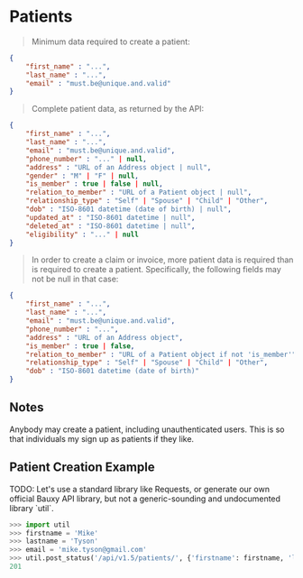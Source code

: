 # Patients
> Minimum data required to create a patient:

```json
{
    "first_name" : "...",
    "last_name" : "...",
    "email" : "must.be@unique.and.valid"
}
```

> Complete patient data, as returned by the API:

```json
{
    "first_name" : "...",
    "last_name" : "...",
    "email" : "must.be@unique.and.valid",
    "phone_number" : "..." | null,
    "address" : "URL of an Address object | null",
    "gender" : "M" | "F" | null,
    "is_member" : true | false | null,
    "relation_to_member" : "URL of a Patient object | null",
    "relationship_type" : "Self" | "Spouse" | "Child" | "Other",
    "dob" : "ISO-8601 datetime (date of birth) | null",
    "updated_at" : "ISO-8601 datetime | null",
    "deleted_at" : "ISO-8601 datetime | null",
    "eligibility" : "..." | null
}
```

> In order to create a claim or invoice, more patient data is required than is required to create a patient. Specifically, the following fields may not be null in that case:

```json
{
    "first_name" : "...",
    "last_name" : "...",
    "email" : "must.be@unique.and.valid",
    "phone_number" : "...",
    "address" : "URL of an Address object",
    "is_member" : true | false,
    "relation_to_member" : "URL of a Patient object if not 'is_member'",
    "relationship_type" : "Self" | "Spouse" | "Child" | "Other",
    "dob" : "ISO-8601 datetime (date of birth)"
}
```

## Notes
Anybody may create a patient, including unauthenticated users. This is so that individuals my sign up as patients if they like.

## Patient Creation Example
<aside class="warning">
TODO: Let's use a standard library like Requests, or generate our own official Bauxy API library, but not a generic-sounding and undocumented library `util`.
</aside>

```python
>>> import util
>>> firstname = 'Mike'
>>> lastname = 'Tyson'
>>> email = 'mike.tyson@gmail.com'
>>> util.post_status('/api/v1.5/patients/', {'firstname': firstname, 'lastname': lastname, 'email': email})
201
```
